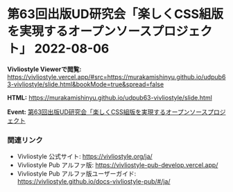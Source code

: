# 第63回出版UD研究会「楽しくCSS組版を実現するオープンソースプロジェクト」 2022-08-06

**Vivliostyle Viewerで閲覧:** <https://vivliostyle.vercel.app/#src=https://murakamishinyu.github.io/udpub63-vivliostyle/slide.html&bookMode=true&spread=false>

**HTML:** <https://murakamishinyu.github.io/udpub63-vivliostyle/slide.html>

**Event:** [第63回出版UD研究会「楽しくCSS組版を実現するオープンソースプロジェクト](https://peatix.com/event/3296275)

### 関連リンク
- Vivliostyle 公式サイト: <https://vivliostyle.org/ja/>
- Vivliostyle Pub アルファ版: <https://vivliostyle-pub-develop.vercel.app/>
- Vivliostyle Pub アルファ版ユーザーガイド: <https://vivliostyle.github.io/docs-vivliostyle-pub/#/ja/>
